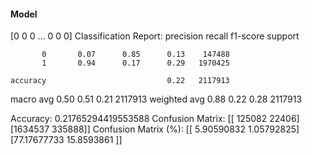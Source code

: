 #### Model
[0 0 0 ... 0 0 0]
Classification Report:
              precision    recall  f1-score   support

           0       0.07      0.85      0.13    147488
           1       0.94      0.17      0.29   1970425

    accuracy                           0.22   2117913
   macro avg       0.50      0.51      0.21   2117913
weighted avg       0.88      0.22      0.28   2117913

Accuracy: 0.21765294419553588
Confusion Matrix:
[[ 125082   22406]
 [1634537  335888]]
Confusion Matrix (%):
[[ 5.90590832  1.05792825]
 [77.17677733 15.8593861 ]]
